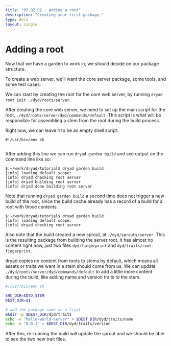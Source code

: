 ```yaml
---
title: "03.02.02 - Adding a root"
description: "Creating your first package."
type: docs
layout: single
---
```


# Adding a root

Now that we have a garden to work in, we should decide on our package structure.

To create a web server, we'll want the core server package, some tools, and some test cases.

We can start by creating the root for the core web server, by running `dryad root init ./dyd/roots/server`.

After creating the core web server, we need to set up the main script for the root, `./dyd/roots/server/dyd/commands/default`.  This script is what will be responsible for assembling a stem from the root during the build process.

Right now, we can leave it to be an empty shell script:

```
#!/usr/bin/env sh


```

After adding this line we can run `dryad garden build` and see output on the command line like so:

```
$:~/work/dryad/tutorial$ dryad garden build
[info] loading default scope: 
[info] dryad checking root server
[info] dryad building root server
[info] dryad done building root server
```

Note that running `dryad garden build` a second time does not trigger a new build of the root, since the build cache already has a record of a build for a root with those contents.

```
$:~/work/dryad/tutorial$ dryad garden build
[info] loading default scope: 
[info] dryad checking root server
```

Also note that the build created a new sprout, at `./dyd/sprouts/server`.  This is the resulting package from building the server root.  It has almost no content right now, just two files `dyd/fingerprint` and `dyd/traits/root-fingerprint`.

dryad copies no content from roots to stems by default, which means all assets or traits we want in a stem should come from us.  We can update `./dyd/roots/server/dyd/commands/default` to add a little more content during the build, like adding name and version traits to the stem.

```sh
#!/usr/bin/env sh

SRC_DIR=$DYD_STEM
DEST_DIR=$1

# add the package name as a trait
mkdir -p $DEST_DIR/dyd/traits
echo -n "hello-world-server" > $DEST_DIR/dyd/traits/name
echo -n "0.0.1" > $DEST_DIR/dyd/traits/version

```

After this, re-running the build will update the sprout and we should be able to see the two new trait files. 




